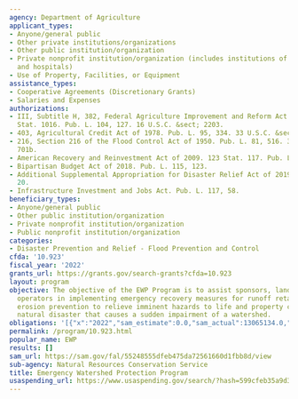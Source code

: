 ```yaml
---
agency: Department of Agriculture
applicant_types:
- Anyone/general public
- Other private institutions/organizations
- Other public institution/organization
- Private nonprofit institution/organization (includes institutions of higher education
  and hospitals)
- Use of Property, Facilities, or Equipment
assistance_types:
- Cooperative Agreements (Discretionary Grants)
- Salaries and Expenses
authorizations:
- III, Subtitle H, 382, Federal Agriculture Improvement and Reform Act of 1996. 110
  Stat. 1016. Pub. L. 104, 127. 16 U.S.C. &sect; 2203.
- 403, Agricultural Credit Act of 1978. Pub. L. 95, 334. 33 U.S.C. &sect; 701B-1.
- 216, Section 216 of the Flood Control Act of 1950. Pub. L. 81, 516. 33 U.S.C. &sect;
  701b.
- American Recovery and Reinvestment Act of 2009. 123 Stat. 117. Pub. L. 111, 5.
- Bipartisan Budget Act of 2018. Pub. L. 115, 123.
- Additional Supplemental Appropriation for Disaster Relief Act of 2019. Pub. L. 116,
  20.
- Infrastructure Investment and Jobs Act. Pub. L. 117, 58.
beneficiary_types:
- Anyone/general public
- Other public institution/organization
- Private nonprofit institution/organization
- Public nonprofit institution/organization
categories:
- Disaster Prevention and Relief - Flood Prevention and Control
cfda: '10.923'
fiscal_year: '2022'
grants_url: https://grants.gov/search-grants?cfda=10.923
layout: program
objective: The objective of the EWP Program is to assist sponsors, landowners, and
  operators in implementing emergency recovery measures for runoff retardation and
  erosion prevention to relieve imminent hazards to life and property created by a
  natural disaster that causes a sudden impairment of a watershed.
obligations: '[{"x":"2022","sam_estimate":0.0,"sam_actual":13065134.0,"usa_spending_actual":257344323.71},{"x":"2023","sam_estimate":74565966.0,"sam_actual":0.0,"usa_spending_actual":317834200.09},{"x":"2024","sam_estimate":4000000.0,"sam_actual":0.0,"usa_spending_actual":290205223.77}]'
permalink: /program/10.923.html
popular_name: EWP
results: []
sam_url: https://sam.gov/fal/55248555dfeb475da72561660d1fbb8d/view
sub-agency: Natural Resources Conservation Service
title: Emergency Watershed Protection Program
usaspending_url: https://www.usaspending.gov/search/?hash=599cfeb35a9d345af3276c3a83469337
---
```

